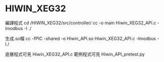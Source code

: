 # HIWIN_XEG32


編譯程式
cd /HIWIN_XEG32/src/controller/
cc -o main Hiwin_XEG32_API.c -lmodbus -I ./

生成.so檔
cc -fPIC -shared -o Hiwin_API.so Hiwin_XEG32_API.c -lmodbus -I./


底層程式可見 Hiwin_XEG32_API.c
範例程式可見 Hiwin_API_pretest.py
